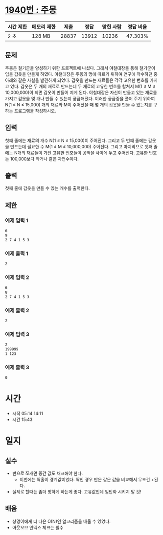 [1940번 : 주몽](https://www.acmicpc.net/problem/1940)
==================================================

| 시간 제한 | 메모리 제한 | 제출 | 정답 | 맞힌 사람 | 정답 비율 |
| --- | --- | --- | --- | --- | --- |
| 2 초 | 128 MB | 28837 | 13912 | 10236 | 47.303% |


문제
--
주몽은 철기군을 양성하기 위한 프로젝트에 나섰다. 그래서 야철대장을 통해 철기군이 입을 갑옷을 만들게 하였다. 야철대장은 주몽의 명에 따르기 위하여 연구에 착수하던 중 아래와 같은 사실을 발견하게 되었다.
갑옷을 만드는 재료들은 각각 고유한 번호를 가지고 있다. 갑옷은 두 개의 재료로 만드는데 두 재료의 고유한 번호를 합쳐서 M(1 ≤ M ≤ 10,000,000)이 되면 갑옷이 만들어 지게 된다. 야철대장은 자신이 만들고 있는 재료를 가지고 갑옷을 몇 개나 만들 수 있는지 궁금해졌다. 이러한 궁금증을 풀어 주기 위하여 N(1 ≤ N ≤ 15,000) 개의 재료와 M이 주어졌을 때 몇 개의 갑옷을 만들 수 있는지를 구하는 프로그램을 작성하시오.


입력
--
첫째 줄에는 재료의 개수 N(1 ≤ N ≤ 15,000)이 주어진다. 그리고 두 번째 줄에는 갑옷을 만드는데 필요한 수 M(1 ≤ M ≤ 10,000,000) 주어진다. 그리고 마지막으로 셋째 줄에는 N개의 재료들이 가진 고유한 번호들이 공백을 사이에 두고 주어진다. 고유한 번호는 100,000보다 작거나 같은 자연수이다.


출력
--
첫째 줄에 갑옷을 만들 수 있는 개수를 출력한다.


제한
--


### 예제 입력 1
```css
6
9
2 7 4 1 5 3
```


### 예제 출력 1
```css
2
```

### 예제 입력 2
```css
6
8
2 7 4 1 5 3
```

### 예제 출력 2
```css
2
```

### 예제 입력 3
```css
2
199999
1 123
```

### 예제 출력 3
```css
0
```


# 시간
- 시작 05:14 14:11
- 시간 15:43
  
# 일지
## 실수
- 반으로 쪼개면 중간 값도 채크해야 한다.
  - 이번에는 짝홀이 경계값이었다. 짝인 경우 반은 같은 값을 비교해서 무조건 +된다.
- 실제로 할때는 좀더 핏하게 하는게 좋다. 고유값인데 일반화 시키지 말 것!

## 배움
- 상명이에게 더 나은 O(N)인 알고리즘을 배울 수 있었다.
- 아웃오브 인덱스 체크는 필수


